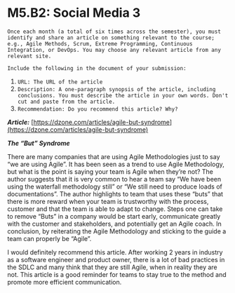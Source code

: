 # M5.B2: Social Media 3

`Once each month (a total of six times across the semester), you must identify and share an article on something relevant to the course; e.g., Agile Methods, Scrum, Extreme Programming, Continuous Integration, or DevOps. You may choose any relevant article from any relevant site.`

`Include the following in the document of your submission:`

1. `URL: The URL of the article`
2. `Description: A one-paragraph synopsis of the article, including conclusions. You must describe the article in your own words. Don't cut and paste from the article.`
3. `Recommendation: Do you recommend this article? Why?`

***Article:*** [https://dzone.com/articles/agile-but-syndrome](https://dzone.com/articles/agile-but-syndrome)

***The “But” Syndrome***

There are many companies that are using Agile Methodologies just to say “we are using Agile”. It has been seen as a trend to use Agile Methodology, but what is the point is saying your team is Agile when they’re not? The author suggests that it is very common to hear a team say “We have been using the waterfall methodology still” or “We still need to produce loads of documentations”. The author highlights to team that uses these “buts” that there is more reward when your team is trustworthy with the process, customer and that the team is able to adapt to change. Steps one can take to remove “Buts” in a company would be start early, communicate greatly with the customer and stakeholders, and potentially get an Agile coach. In conclusion, by reiterating the Agile Methodology and sticking to the guide a team can properly be “Agile”.

I would definitely recommend this article. After working 2 years in industry as a software engineer and product owner, there is a lot of bad practices in the SDLC and many think that they are still Agile, when in reality they are not. This article is a good reminder for teams to stay true to the method and promote more efficient communication.